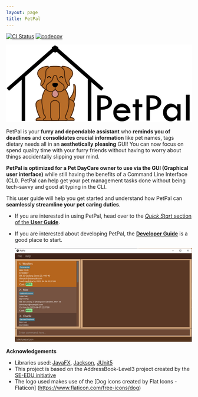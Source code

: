 ```yaml
---
layout: page
title: PetPal
---
```


[![CI Status](https://github.com/AY2223S2-CS2103T-T14-2/tp/workflows/Java%20CI/badge.svg)](https://github.com/AY2223S2-CS2103T-T14-2/tp/actions)
[![codecov](https://codecov.io/gh/AY2223S2-CS2103-T14-2/tp/branch/master/graph/badge.svg)](https://app.codecov.io/gh/AY2223S2-CS2103-T14-2/tp)

![Logo](images/UI/logo2-alt.png)

PetPal is your **furry and dependable assistant** who **reminds you of deadlines** and **consolidates crucial information** like pet names, tags dietary needs all in an **aesthetically pleasing** GUI! You can now focus on spend quality time with your furry friends without having to worry about things accidentally slipping your mind.

**PetPal is optimized for a Pet DayCare owner to use via the GUI (Graphical user interface)** while still having the benefits of a Command Line Interface (CLI). PetPal can help get your pet management tasks done without being tech-savvy and good at typing in the CLI.

This user guide will help you get started and understand how PetPal can **seamlessly streamline your pet caring duties**.

* If you are interested in using PetPal, head over to the [_Quick Start_ section of the **User Guide**](UserGuide.html#quick-start).
* If you are interested about developing PetPal, the [**Developer Guide**](DeveloperGuide.html) is a good place to start.

  ![Ui](images/Ui.png)

**Acknowledgements**

* Libraries used: [JavaFX](https://openjfx.io/), [Jackson](https://github.com/FasterXML/jackson), [JUnit5](https://github.com/junit-team/junit5)
* This project is based on the AddressBook-Level3 project created by the [SE-EDU initiative](https://se-education.org)
* The logo used makes use of the [Dog icons created by Flat Icons - Flaticon] (https://www.flaticon.com/free-icons/dog)
